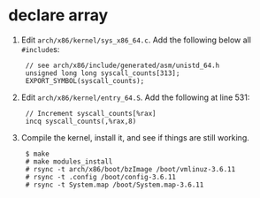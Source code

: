 declare array
=============

1. Edit `arch/x86/kernel/sys_x86_64.c`. Add the following below all
   `#include`s:

        // see arch/x86/include/generated/asm/unistd_64.h
        unsigned long long syscall_counts[313];
        EXPORT_SYMBOL(syscall_counts);

2. Edit `arch/x86/kernel/entry_64.S`. Add the following at line 531:

        // Increment syscall_counts[%rax]
        incq syscall_counts(,%rax,8)

3. Compile the kernel, install it, and see if things are still working.

        $ make
        # make modules_install
        # rsync -t arch/x86/boot/bzImage /boot/vmlinuz-3.6.11
        # rsync -t .config /boot/config-3.6.11
        # rsync -t System.map /boot/System.map-3.6.11
